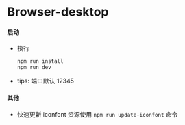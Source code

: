 # Browser-desktop

#### 启动

  - 执行
    ```shell
    npm run install
    npm run dev
    ```
  - tips: 端口默认 12345

#### 其他

  - 快速更新 iconfont 资源使用 `npm run update-iconfont` 命令
